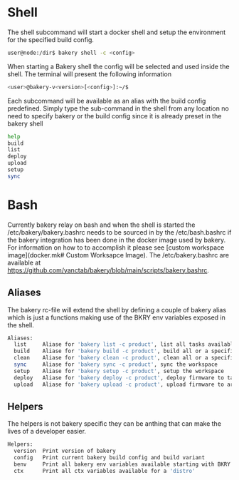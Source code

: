 # Shell

The shell subcommand will start a docker shell and setup the environment for the specified build config.

```bash
user@node:/dir$ bakery shell -c <config>
```

When starting a Bakery shell the config will be selected and used inside the shell. The terminal will present the following information

```bash
<user>@bakery-v<version>[<config>]:~/$
```

Each subcommand will be available as an alias with the build config predefined. Simply type the sub-command in the shell from any location
no need to specify bakery or the build config since it is already preset in the bakery shell

```bash
help
build
list
deploy
upload
setup
sync
```

# Bash

Currently bakery relay on bash and when the shell is started the /etc/bakery/bakery.bashrc needs to be sourced in by the /etc/bash.bashrc
if the bakery integration has been done in the docker image used by bakery. For information on how to to accomplish it please see [custom workspace image](docker.mk# Custom Worksapce Image).
The /etc/bakery.bashrc are available at https://github.com/yanctab/bakery/blob/main/scripts/bakery.bashrc.

## Aliases

The bakery rc-file will extend the shell by defining a couple of bakery alias which is just a functions making use of the BKRY env variables exposed in the shell.

```bash
Aliases:
  list     Aliase for 'bakery list -c product', list all tasks available
  build    Aliase for 'bakery build -c product', build all or a specific task
  clean    Aliase for 'bakery clean -c product', clean all or a specific task
  sync     Aliase for 'bakery sync -c product', sync the workspace
  setup    Aliase for 'bakery setup -c product', setup the workspace
  deploy   Aliase for 'bakery deploy -c product', deploy firmware to target
  upload   Aliase for 'bakery upload -c product', upload firmware to artifactory server
```

## Helpers

The helpers is not bakery specific they can be anthing that can make the lives of a developer easier.

```bash
Helpers:
  version  Print version of bakery
  config   Print current bakery build config and build variant
  benv     Print all bakery env variables available starting with BKRY
  ctx      Print all ctx variables available for a 'distro'
```
